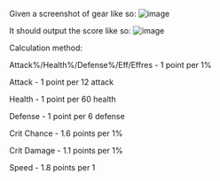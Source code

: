 Given a screenshot of gear like so:
![image](https://user-images.githubusercontent.com/24401134/189648150-1c6909ea-d53e-4764-81c5-09c264d9e624.png)

It should output the score like so:
![image](https://user-images.githubusercontent.com/24401134/189648547-b62266bf-e4cc-426d-bb00-90734b64efbb.png)

Calculation method:

Attack%/Health%/Defense%/Eff/Effres - 1 point per 1%	

Attack - 1 point per 12 attack	

Health - 1 point per 60 health	

Defense - 1 point per 6 defense	

Crit Chance - 1.6 points per 1% 	

Crit Damage - 1.1 points per 1%	

Speed - 1.8 points per 1	


